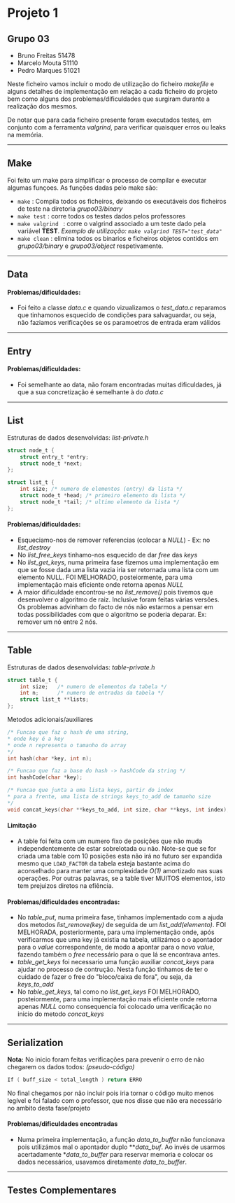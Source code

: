 # Projeto 1 
## Grupo 03
* Bruno Freitas 51478 
* Marcelo Mouta 51110 
* Pedro Marques 51021

Neste ficheiro vamos incluir o modo de utilização do ficheiro *makefile* e alguns detalhes de implementação em relação a cada ficheiro do projeto bem como alguns dos problemas/dificuldades que surgiram durante a realização dos mesmos.

De notar que para cada ficheiro presente foram executados testes, em conjunto com a ferramenta *valgrind*, para verificar quaisquer erros ou leaks na memória.

----------------------------------
## Make
  Foi feito um make para simplificar o processo de compilar e executar algumas funçoes. As funções dadas pelo make são:
  * ```make``` : Compila todos os ficheiros, deixando os executáveis dos ficheiros de teste na diretoria *grupo03/binary*
  * ```make test``` : corre todos os testes dados pelos professores
  * ```make valgrind ``` : corre o valgrind associado a um teste dado pela variável **TEST**. *Exemplo de utilização: ```make valgrind TEST="test_data"```*
  * ```make clean``` : elimina todos os binarios e ficheiros objetos contidos em *grupo03/binary* e *grupo03/object* respetivamente.

----------------------------------

## Data
  
  #### Problemas/dificuldades: 
  * Foi feito a classe *data.c* e quando vizualizamos o *test_data.c* reparamos que tinhamonos esquecido de condições para salvaguardar, ou seja, não faziamos verificações se os paramoetros de entrada eram válidos

----------------------------------

## Entry
  
  #### Problemas/dificuldades:
  * Foi semelhante ao data, não foram encontradas muitas dificuldades, já que a sua concretização é semelhante à do *data.c*

----------------------------------

## List

Estruturas de dados desenvolvidas: *list-private.h*
```c
struct node_t {
    struct entry_t *entry;
    struct node_t *next;
};

struct list_t {
    int size; /* numero de elementos (entry) da lista */
    struct node_t *head; /* primeiro elemento da lista */
    struct node_t *tail; /* ultimo elemento da lista */
}; 
```

  #### Problemas/dificuldades:
  * Esqueciamo-nos de remover referencias (colocar a *NULL*) - Ex: no *list_destroy*
  * No *list_free_keys* tinhamo-nos esquecido de dar *free* das *keys*
  * No *list_get_keys*, numa primeira fase fizemos uma implementação em que se fosse dada uma lista vazia iria ser retornada uma lista com um elemento NULL. FOI MELHORADO, posteiormente,  para uma implementação mais eficiente onde retorna apenas *NULL*
  * A maior dificuldade encontrou-se no *list_remove()* pois tivemos que desenvolver o algoritmo de raiz. Inclusive foram feitas várias versões. Os problemas advinham do facto de nós não estarmos a pensar em todas possibilidades com que o algoritmo se poderia deparar. Ex: remover um nó entre 2 nós.
        
----------------------------------

## Table

Estruturas de dados desenvolvidas: *table-private.h*
```c
struct table_t {
    int size;   /* numero de elementos da tabela */
    int n;      /* numero de entradas da tabela */
    struct list_t **lists;
};
```

Metodos adicionais/auxiliares
```c
/* Funcao que faz o hash de uma string,
* onde key é a key
* onde n representa o tamanho do array
*/
int hash(char *key, int n);

/* Funcao que faz a base do hash -> hashCode da string */
int hashCode(char *key);

/* Funcao que junta a uma lista keys, partir do index
* para a frente, uma lista de strings keys_to_add de tamanho size
*/
void concat_keys(char **keys_to_add, int size, char **keys, int index);
```
  #### Limitação
  * A table foi feita com um numero fixo de posições que não muda independentemente de estar sobrelotada ou não. Note-se que se for criada uma table com 10 posições esta não irá no futuro ser expandida mesmo que `LOAD_FACTOR` da tabela esteja bastante acima do aconselhado para manter uma complexidade _O(1)_ amortizado nas suas operações. Por outras palavras, se a table tiver MUITOS elementos, isto tem prejuizos diretos na efiência.
  
  #### Problemas/dificuldades encontradas:
  * No *table_put*, numa primeira fase, tinhamos implementado com a ajuda dos metodos *list_remove(key)* de seguida de um *list_add(elemento)*. FOI MELHORADA, posteriormente, para uma implementação onde, após verificarmos que uma key já existia na tabela, utilizámos o o apontador para o *value* correspondente, de modo a apontar para o novo *value*, fazendo também o *free* necessário para o que lá se encontrava antes.
  * *table_get_keys* foi necessario uma função auxiliar *concat_keys* para ajudar no processo de contrução. Nesta função tinhamos de ter o cuidado de fazer o free do "bloco/caixa de fora", ou seja, da *keys_to_add*
  * No *table_get_keys*, tal como no *list_get_keys* FOI MELHORADO, posteiormente,  para uma implementação mais eficiente onde retorna apenas *NULL* como consequencia foi colocado uma verificação no inicio do metodo *concat_keys*

----------------------------------

## Serialization

  **Nota:** No inicio foram feitas verificações para prevenir o erro de não chegarem os dados todos: *(pseudo-código)* 
  ```c 
  If ( buff_size < total_length ) return ERRO
  ``` 
  No final chegamos por não incluir pois iria tornar o código muito menos legível e foi falado com o professor, que nos disse que não era necessário no ambito desta fase/projeto

  #### Problemas/dificuldades encontradas
  * Numa primeira implementação, a função *data_to_buffer* não funcionava pois utilizámos mal o apontador duplo ***data_buf*. Ao invés de usarmos acertadamente **data_to_buffer* para reservar memoria e colocar os dados necessários, usavamos diretamente *data_to_buffer*.

----------------------------------

## Testes Complementares

